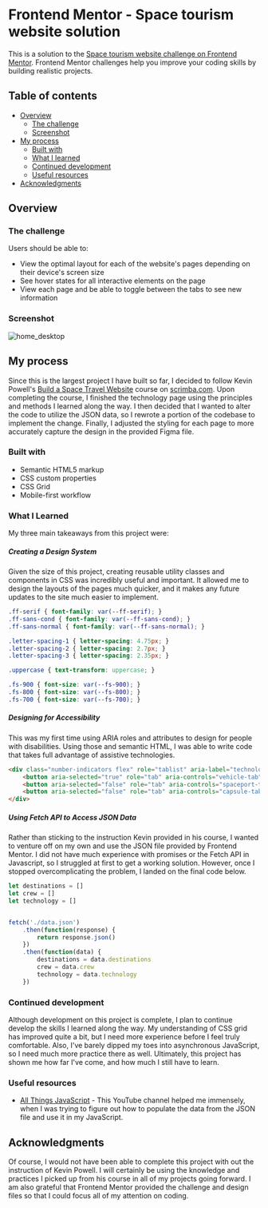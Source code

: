 # Frontend Mentor - Space tourism website solution

This is a solution to the [Space tourism website challenge on Frontend Mentor](https://www.frontendmentor.io/challenges/space-tourism-multipage-website-gRWj1URZ3). Frontend Mentor challenges help you improve your coding skills by building realistic projects.

## Table of contents

- [Overview](#overview)
  - [The challenge](#the-challenge)
  - [Screenshot](#screenshot)
- [My process](#my-process)
  - [Built with](#built-with)
  - [What I learned](#what-i-learned)
  - [Continued development](#continued-development)
  - [Useful resources](#useful-resources)
- [Acknowledgments](#acknowledgments)

## Overview

### The challenge

Users should be able to:

- View the optimal layout for each of the website's pages depending on their device's screen size
- See hover states for all interactive elements on the page
- View each page and be able to toggle between the tabs to see new information

### Screenshot
![home_desktop](https://github.com/MahdiELHasra/Space-Trousim/assets/114767917/0732cc3b-32f9-4838-acc5-0a4771120274)

## My process
Since this is the largest project I have built so far, I decided to follow Kevin Powell's [Build a Space Travel Website](https://scrimba.com/learn/spacetravel) course on [scrimba.com](https://www.scrimba.com/). Upon completing the course, I finished the technology page using the principles and methods I learned along the way. I then decided that I wanted to alter the code to utilize the JSON data, so I rewrote a portion of the codebase to implement the change. Finally, I adjusted the styling for each page to more accurately capture the design in the provided Figma file.

### Built with

- Semantic HTML5 markup
- CSS custom properties
- CSS Grid
- Mobile-first workflow

### What I Learned

My three main takeaways from this project were:

##### Creating a Design System

Given the size of this project, creating reusable utility classes and components in CSS was incredibly useful and important. It allowed me to design the layouts of the pages much quicker, and it makes any future updates to the site much easier to implement.

```css
.ff-serif { font-family: var(--ff-serif); }
.ff-sans-cond { font-family: var(--ff-sans-cond); }
.ff-sans-normal { font-family: var(--ff-sans-normal); }

.letter-spacing-1 { letter-spacing: 4.75px; }
.letter-spacing-2 { letter-spacing: 2.7px; }
.letter-spacing-3 { letter-spacing: 2.35px; }

.uppercase { text-transform: uppercase; }

.fs-900 { font-size: var(--fs-900); }
.fs-800 { font-size: var(--fs-800); }
.fs-700 { font-size: var(--fs-700); }
```

##### Designing for Accessibility

This was my first time using ARIA roles and attributes to design for people with disabilities. Using those and semantic HTML, I was able to write code that takes full advantage of assistive technologies.

```html
<div class="number-indicators flex" role="tablist" aria-label="technology list">
    <button aria-selected="true" role="tab" aria-controls="vehicle-tab" tabindex="0" data-image="vehicle-image" class="bg-dark text-white fs-600 ff-serif">1</button>
    <button aria-selected="false" role="tab" aria-controls="spaceport-tab" tabindex="0" data-image="spaceport-image" class="bg-dark text-white fs-600 ff-serif">2</span></button>
    <button aria-selected="false" role="tab" aria-controls="capsule-tab" tabindex="0" data-image="capsule-image" class="bg-dark text-white fs-600 ff-serif">3</span></button>
</div>
```

##### Using Fetch API to Access JSON Data

Rather than sticking to the instruction Kevin provided in his course, I wanted to venture off on my own and use the JSON file provided by Frontend Mentor. I did not have much experience with promises or the Fetch API in Javascript, so I struggled at first to get a working solution. However, once I stopped overcomplicating the problem, I landed on the final code below.

```js
let destinations = []
let crew = []
let technology = []


fetch('./data.json')
    .then(function(response) {
        return response.json()
    })
    .then(function(data) {
        destinations = data.destinations
        crew = data.crew
        technology = data.technology
    })

```

### Continued development

Although development on this project is complete, I plan to continue develop the skills I learned along the way. My understanding of CSS grid has improved quite a bit, but I need more experience before I feel truly comfortable. Also, I've barely dipped my toes into asynchronous JavaScript, so I need much more practice there as well. Ultimately, this project has shown me how far I've come, and how much I still have to learn.

### Useful resources

- [All Things JavaScript](https://www.youtube.com/@AllThingsJavaScript) - This YouTube channel helped me immensely, when I was trying to figure out how to populate the data from the JSON file and use it in my JavaScript.


## Acknowledgments

Of course, I would not have been able to complete this project with out the instruction of Kevin Powell. I will certainly be using the knowledge and practices I picked up from his course in all of my projects going forward. I am also grateful that Frontend Mentor provided the challenge and design files so that I could focus all of my attention on coding.
